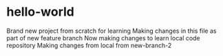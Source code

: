 # hello-world
Brand new project from scratch for learning
Making changes in this file as part of new feature branch
Now making changes to learn local code repository
Making changes from local from new-branch-2